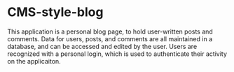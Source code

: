 # CMS-style-blog
This application is a personal blog page, to hold user-written posts and comments. Data for users, posts, and comments are all maintained in a database, and can be accessed and edited by the user. Users are recognized with a personal login, which is used to authenticate their activity on the applicaiton.
